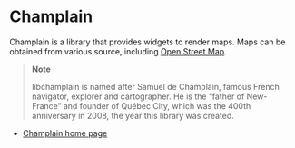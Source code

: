 # Champlain

Champlain is a library that provides widgets to render maps. Maps can be
obtained from various source, including [Open Street
Map](http://www.openstreetmap.org/).

> **Note**
> 
> libchamplain is named after Samuel de Champlain, famous French
> navigator, explorer and cartographer. He is the “father of New-France”
> and founder of Québec City, which was the 400th anniversary in 2008,
> the year this library was created.

  - [Champlain home page](https://wiki.gnome.org/Projects/libchamplain)
